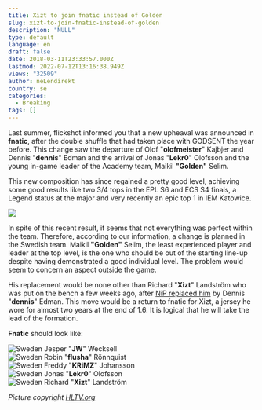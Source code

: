 ```yaml
---
title: Xizt to join fnatic instead of Golden
slug: xizt-to-join-fnatic-instead-of-golden
description: "NULL"
type: default
language: en
draft: false
date: 2018-03-11T23:33:57.000Z
lastmod: 2022-07-12T13:16:38.949Z
views: "32509"
author: neLendirekt
country: se
categories:
  - Breaking
tags: []
---
```

Last summer, flickshot informed you that a new upheaval was announced in **fnatic**, after the double shuffle that had taken place with GODSENT the year before. This change saw the departure of Olof "**olofmeister**" Kajbjer and Dennis "**dennis**" Edman and the arrival of Jonas "**Lekr0**" Olofsson and the young in-game leader of the Academy team, Maikil **"Golden"** Selim.

This new composition has since regained a pretty good level, achieving some good results like two 3/4 tops in the EPL S6 and ECS S4 finals, a Legend status at the major and very recently an epic top 1 in IEM Katowice.

![](/images/articles/5aa5b200b6ec0/images/B1EPkbQHMTVWcB773rDiuoEYy5GioV5hVJiHbolJ.jpeg)

In spite of this recent result, it seems that not everything was perfect within the team. Therefore, according to our information, a change is planned in the Swedish team. Maikil **"Golden"** Selim, the least experienced player and leader at the top level, is the one who should be out of the starting line-up despite having demonstrated a good individual level. The problem would seem to concern an aspect outside the game.

His replacement would be none other than Richard "**Xizt**" Landström who was put on the bench a few weeks ago, after [NiP replaced him](https://nip.gl/images/articles/announcement-roster-change-ninjas-in-pyjamas/) by Dennis "**dennis**" Edman. This move would be a return to fnatic for Xizt, a jersey he wore for almost two years at the end of 1.6\. It is logical that he will take the lead of the formation.  
  
**Fnatic** should look like:

![Sweden](/images/countries/se.svg)⁠ Jesper "**JW**" Wecksell  
![Sweden](/images/countries/se.svg)⁠ Robin "**flusha**" Rönnquist  
![Sweden](/images/countries/se.svg)⁠ Freddy "**KRiMZ**" Johansson  
![Sweden](/images/countries/se.svg)⁠ Jonas "**Lekr0**" Olofsson  
![Sweden](/images/countries/se.svg)⁠ Richard "**Xizt**" Landström

_Picture copyright [HLTV.org](https://HLTV.org)_
